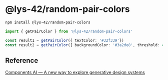 # @lys-42/random-pair-colors

```sh
npm install @lys-42/random-pair-colors
```

```typescript
import { getPairColor } from '@lys-42/random-pair-colors'

const result1 = getPairColor({ textColor: '#32f339'})
const result2 = getPairColor({ backgroundColor: '#3a2de8', threshold: 45 })
```

## Reference

[Components AI — A new way to explore generative design systems](https://components.ai/notes/computational-theming)